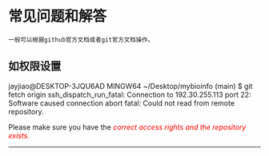 # 常见问题和解答
    一般可以根据github官方文档或者git官方文档操作。
## 如权限设置
jayjiao@DESKTOP-3JQU6AD MINGW64 ~/Desktop/mybioinfo (main)
$ git  fetch origin
ssh_dispatch_run_fatal: Connection to 192.30.255.113 port 22: Software caused connection abort
fatal: Could not read from remote repository.

Please make sure you have the <em style="color:red;">correct access rights
and the repository exists.</em>

------


